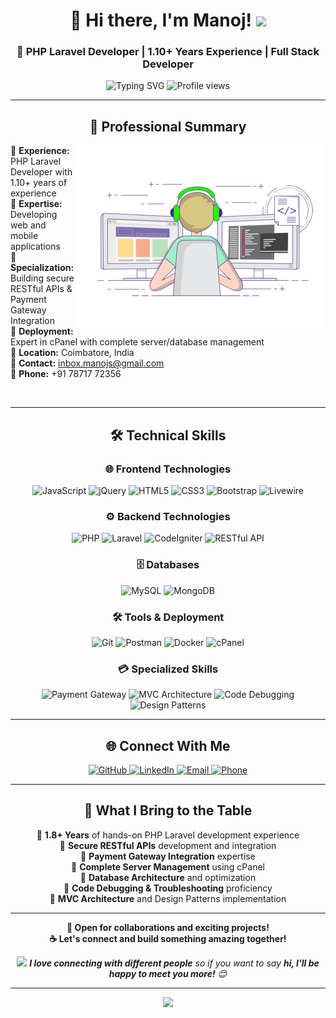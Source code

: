 <div align="center">
  
# 🚀 Hi there, I'm Manoj! <img src="https://media.giphy.com/media/hvRJCLFzcasrR4ia7z/giphy.gif" width="35">

### 💫 PHP Laravel Developer | 1.10+ Years Experience | Full Stack Developer

<img src="https://readme-typing-svg.herokuapp.com?font=Fira+Code&pause=1000&color=36BCF7&width=435&lines=PHP+Laravel+Developer;1.8%2B+Years+Experience;Full+Stack+Web+Developer;RESTful+API+Specialist;Payment+Gateway+Expert" alt="Typing SVG" />

<img src="https://komarev.com/ghpvc/?username=Manojs-developer&style=for-the-badge&color=brightgreen" alt="Profile views" />

</div>

--- 

<div align="center">

## 🎯 Professional Summary

</div>

<img align="right" alt="Coding" width="400" src="https://raw.githubusercontent.com/devSouvik/devSouvik/master/gif3.gif">

🌟 **Experience:** PHP Laravel Developer with 1.10+ years of experience  
💼 **Expertise:** Developing web and mobile applications  
🔧 **Specialization:** Building secure RESTful APIs & Payment Gateway Integration  
🚀 **Deployment:** Expert in cPanel with complete server/database management  
📍 **Location:** Coimbatore, India  
📧 **Contact:** [inbox.manojs@gmail.com](mailto:inbox.manojs@gmail.com)  
📱 **Phone:** +91 78717 72356  

<br clear="both"/>

---

<div align="center">

## 🛠️ Technical Skills

### 🌐 Frontend Technologies
![JavaScript](https://img.shields.io/badge/JavaScript-F7DF1E?style=for-the-badge&logo=javascript&logoColor=black)
![jQuery](https://img.shields.io/badge/jQuery-0769AD?style=for-the-badge&logo=jquery&logoColor=white)
![HTML5](https://img.shields.io/badge/HTML5-E34F26?style=for-the-badge&logo=html5&logoColor=white)
![CSS3](https://img.shields.io/badge/CSS3-1572B6?style=for-the-badge&logo=css3&logoColor=white)
![Bootstrap](https://img.shields.io/badge/Bootstrap-563D7C?style=for-the-badge&logo=bootstrap&logoColor=white)
![Livewire](https://img.shields.io/badge/Livewire-4E56A6?style=for-the-badge&logo=livewire&logoColor=white)

### ⚙️ Backend Technologies
![PHP](https://img.shields.io/badge/PHP-777BB4?style=for-the-badge&logo=php&logoColor=white)
![Laravel](https://img.shields.io/badge/Laravel-FF2D20?style=for-the-badge&logo=laravel&logoColor=white)
![CodeIgniter](https://img.shields.io/badge/CodeIgniter-EF4223?style=for-the-badge&logo=codeigniter&logoColor=white)
![RESTful API](https://img.shields.io/badge/RESTful-API-009688?style=for-the-badge)

### 🗄️ Databases
![MySQL](https://img.shields.io/badge/MySQL-00000F?style=for-the-badge&logo=mysql&logoColor=white)
![MongoDB](https://img.shields.io/badge/MongoDB-4EA94B?style=for-the-badge&logo=mongodb&logoColor=white)

### 🛠️ Tools & Deployment
![Git](https://img.shields.io/badge/Git-F05032?style=for-the-badge&logo=git&logoColor=white)
![Postman](https://img.shields.io/badge/Postman-FF6C37?style=for-the-badge&logo=postman&logoColor=white)
![Docker](https://img.shields.io/badge/Docker-2496ED?style=for-the-badge&logo=docker&logoColor=white)
![cPanel](https://img.shields.io/badge/cPanel-FF6C2C?style=for-the-badge&logo=cpanel&logoColor=white)

### 💳 Specialized Skills
![Payment Gateway](https://img.shields.io/badge/Payment-Gateway-4CAF50?style=for-the-badge)
![MVC Architecture](https://img.shields.io/badge/MVC-Architecture-2196F3?style=for-the-badge)
![Code Debugging](https://img.shields.io/badge/Code-Debugging-FF9800?style=for-the-badge)
![Design Patterns](https://img.shields.io/badge/Design-Patterns-9C27B0?style=for-the-badge)

</div>

---

<div align="center">

## 🌐 Connect With Me

<a href="https://github.com/Manojs-developer" target="_blank">
  <img src="https://img.shields.io/badge/GitHub-100000?style=for-the-badge&logo=github&logoColor=white" alt="GitHub"/>
</a>
<a href="https://linkedin.com/in/YOUR-LINKEDIN" target="_blank">
  <img src="https://img.shields.io/badge/LinkedIn-0077B5?style=for-the-badge&logo=linkedin&logoColor=white" alt="LinkedIn"/>
</a>
<a href="mailto:inbox.manojs@gmail.com">
  <img src="https://img.shields.io/badge/Email-D14836?style=for-the-badge&logo=gmail&logoColor=white" alt="Email"/>
</a>
<a href="tel:+917871772356">
  <img src="https://img.shields.io/badge/Phone-25D366?style=for-the-badge&logo=whatsapp&logoColor=white" alt="Phone"/>
</a>

</div>

---

<div align="center">

## 💼 What I Bring to the Table

🔹 **1.8+ Years** of hands-on PHP Laravel development experience  
🔹 **Secure RESTful APIs** development and integration  
🔹 **Payment Gateway Integration** expertise  
🔹 **Complete Server Management** using cPanel  
🔹 **Database Architecture** and optimization  
🔹 **Code Debugging & Troubleshooting** proficiency  
🔹 **MVC Architecture** and Design Patterns implementation  

</div>

---

<div align="center">

**💼 Open for collaborations and exciting projects!**  
**☕ Let's connect and build something amazing together!**

<img src="https://media.giphy.com/media/LnQjpWaON8nhr21vNW/giphy.gif" width="60"> <em><b>I love connecting with different people</b> so if you want to say <b>hi, I'll be happy to meet you more!</b> 😊</em>

</div>

---

<div align="center">
  <img src="https://capsule-render.vercel.app/api?type=waving&color=gradient&height=100&section=footer"/>
</div>
